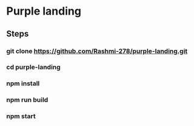 # Purple landing

## Steps

### git clone https://github.com/Rashmi-278/purple-landing.git
### cd purple-landing
### npm install
### npm run build
### npm start
